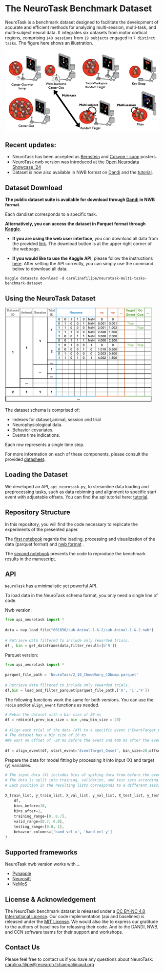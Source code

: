 # The NeuroTask Benchmark Dataset

NeuroTask is a benchmark dataset designed to facilitate the development of accurate and efficient methods for analyzing multi-session, multi-task, and multi-subject neural data. It integrates six datasets from motor cortical regions, comprising `148 sessions` from `19 subjects` engaged in `7 distinct tasks`.
The figure here shows an illustration.

<img src='img/NeuroTask3.png' width='680px'>

## Recent updates:
- NeuroTask has been accepted as [Bernstein](https://www.world-wide.org/bernstein-24/neurotask-benchmark-dataset-multi-task-c8ba9ac5/) and [Cosyne - soon](https://www.world-wide.org/cosyne-25/conditional-diffusion-framework-31efbe03/) posters.
- NeuroTask nwb version was introduced at the [Open Neurodata Showcase '24](https://neurodatawithoutborders.github.io/nwb_hackathons/HCK20_2024_OpenNeurodataShowcase/)
- Dataset is now also available in NWB format on [Dandi](https://dandiarchive.org/dandiset/search?search=neurotask) and the [tutorial](tutorial_data_analysis_nwb.ipynb). 

## Dataset Download

**The public dataset suite is available for download through [Dandi](https://dandiarchive.org/dandiset/search?search=neurotask) in NWB format.** 

Each dandiset corresponds to a specific task.

**Alternatively, you can access the dataset in Parquet format through [Kaggle](https://www.kaggle.com/datasets/carolinafilipe/neurotask-multi-tasks-benchmark-dataset).** 

- **If you are using the web user interface**, you can download all data from the provided [link](https://www.kaggle.com/datasets/carolinafilipe/neurotask-multi-tasks-benchmark-dataset). The download button is at the upper right corner of the webpage.

- **If you would like to use the Kaggle API**, please follow the instructions [here](https://github.com/Kaggle/kaggle-api). After setting the API correctly, you can simply use the command below to download all data.

```
kaggle datasets download -d carolinafilipe/neurotask-multi-tasks-benchmark-dataset
```

## Using the NeuroTask Dataset

<img src='img/dataset.png' width='480px'>

The dataset schema is comprised of:

* Indexes for dataset,animal, session and trial
* Neurophysiological data.
* Behavior covariates.
* Events time indications.

Each row represents a single time step.

For more information on each of these components, please consult the provided [datasheet](docs/NeuroTask_datasheet.pdf).

## Loading the Dataset
We developed an API, `api_neurotask.py`, to streamline data loading and preprocessing tasks, such as data rebinning and alignment to specific start event with adjustable offsets. You can find the api tutorial here: [tutorial](tutorial_data_analysis_nwb.ipynb).

## Repository Structure

In this repository, you will find the code necessary to replicate the experiments of the presented paper.

The [first notebook](tutorial_data_analysis.ipynb) regards the loading, processing and visualization of the data (parquet format) and [nwb format](tutorial_data_analysis_nwb.ipynb) .


The [second notebook](tutorial_baselines.ipynb) presents the code to reproduce the benchmark results in the manuscript. 

## API <a name="API"></a>

`NeuroTask` has a minimalistic yet powerful API.

To load data in the NeuroTask schema format, you only need a single line of code.

Nwb version:
```python
from api_neurotask import *

data = nap.load_file("001056/sub-Animal-1-&-2/sub-Animal-1-&-2.nwb")

# Retrieve data filtered to include only rewarded trials.
df , bin = get_dataframe(data,filter_result=[b'R'])
```

Parquet version:
```python
from api_neurotask import *

parquet_file_path = 'NeuroTask/2_10_Chowdhury_CObump.parquet'

# Retrieve data filtered to include only rewarded trials.
df,bin = load_and_filter_parquet(parquet_file_path,['A', 'I','F'])
```

The following functions work the same for both versions. You can use the `rebin` and/or `align_event` functions as needed.

```python
# Rebin the dataset with a bin size of 20 ms 
df = rebin(df,prev_bin_size = bin ,new_bin_size = 20)

# Align each trial of the data (df) to a specific event ('EventTarget_Onset')
# The dataset has a bin size of 20 ms
#We want an offset of -20 ms before the event and 400 ms after the event

df = align_event(df, start_event='EventTarget_Onset', bin_size=20,offset_min=-20,offset_max=400)

```
Prepare the data for model fitting by processing it into input (X) and target (y) variables.

```python
# The input data (X) includes bins of spiking data from before the event, while the target (y) includes bins of future behavior variables (behavior_columns) to predict (e.g., 1 for the next time step prediction).
# The data is split into training, validation, and test sets according to the specified ranges.
# Each position in the resulting lists corresponds to a different session.

X_train_list, y_train_list, X_val_list, y_val_list, X_test_list, y_test_list = process_data(
    df, 
    bins_before=10, 
    bins_after=1,
    training_range=[0, 0.7], 
    valid_range=[0.7, 0.8], 
    testing_range=[0.8, 1], 
    behavior_columns=['hand_vel_x', 'hand_vel_y']
)
```

## Supported frameworks <a name="Supported-frameworks"></a>

NeuroTask nwb version works with ...

- [Pynapple](https://github.com/pynapple-org/pynapple)
- [Neurosift](https://neurosift.app/?p=/dandi)
- [NeMoS](https://github.com/flatironinstitute/nemos)

## License \& Acknowledgement
The NeuroTask benchmark dataset is released under a [CC BY-NC 4.0 International License](https://creativecommons.org/licenses/by-nc/4.0). Our code implementation (api and baselines) is released under the [MIT License](https://opensource.org/licenses/MIT). We would also like to express our gratitude to the authors of baselines for releasing their code. And to the DANDI, NWB, and CCN software teams for their support and workshops.

## Contact Us
Please feel free to contact us if you have any questions about NeuroTask: carolina.filipe@research.fchampalimaud.org









